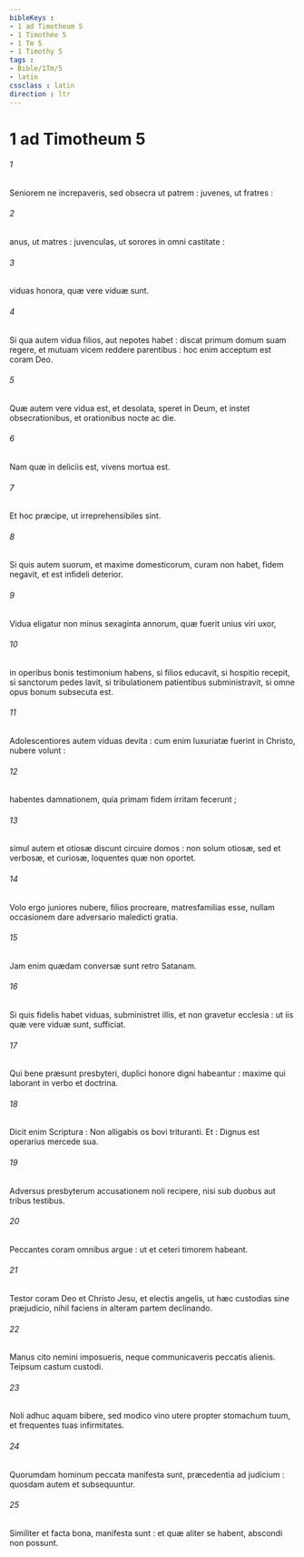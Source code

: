 ```yaml
---
bibleKeys : 
- 1 ad Timotheum 5
- 1 Timothée 5
- 1 Tm 5
- 1 Timothy 5
tags : 
- Bible/1Tm/5
- latin
cssclass : latin
direction : ltr
---
```


# 1 ad Timotheum 5

###### 1
Seniorem ne increpaveris, sed obsecra ut patrem : juvenes, ut fratres :
###### 2
anus, ut matres : juvenculas, ut sorores in omni castitate :
###### 3
viduas honora, quæ vere viduæ sunt.
###### 4
Si qua autem vidua filios, aut nepotes habet : discat primum domum suam regere, et mutuam vicem reddere parentibus : hoc enim acceptum est coram Deo.
###### 5
Quæ autem vere vidua est, et desolata, speret in Deum, et instet obsecrationibus, et orationibus nocte ac die.
###### 6
Nam quæ in deliciis est, vivens mortua est.
###### 7
Et hoc præcipe, ut irreprehensibiles sint.
###### 8
Si quis autem suorum, et maxime domesticorum, curam non habet, fidem negavit, et est infideli deterior.
###### 9
Vidua eligatur non minus sexaginta annorum, quæ fuerit unius viri uxor,
###### 10
in operibus bonis testimonium habens, si filios educavit, si hospitio recepit, si sanctorum pedes lavit, si tribulationem patientibus subministravit, si omne opus bonum subsecuta est.
###### 11
Adolescentiores autem viduas devita : cum enim luxuriatæ fuerint in Christo, nubere volunt :
###### 12
habentes damnationem, quia primam fidem irritam fecerunt ;
###### 13
simul autem et otiosæ discunt circuire domos : non solum otiosæ, sed et verbosæ, et curiosæ, loquentes quæ non oportet.
###### 14
Volo ergo juniores nubere, filios procreare, matresfamilias esse, nullam occasionem dare adversario maledicti gratia.
###### 15
Jam enim quædam conversæ sunt retro Satanam.
###### 16
Si quis fidelis habet viduas, subministret illis, et non gravetur ecclesia : ut iis quæ vere viduæ sunt, sufficiat.
###### 17
Qui bene præsunt presbyteri, duplici honore digni habeantur : maxime qui laborant in verbo et doctrina.
###### 18
Dicit enim Scriptura : Non alligabis os bovi trituranti. Et : Dignus est operarius mercede sua.
###### 19
Adversus presbyterum accusationem noli recipere, nisi sub duobus aut tribus testibus.
###### 20
Peccantes coram omnibus argue : ut et ceteri timorem habeant.
###### 21
Testor coram Deo et Christo Jesu, et electis angelis, ut hæc custodias sine præjudicio, nihil faciens in alteram partem declinando.
###### 22
Manus cito nemini imposueris, neque communicaveris peccatis alienis. Teipsum castum custodi.
###### 23
Noli adhuc aquam bibere, sed modico vino utere propter stomachum tuum, et frequentes tuas infirmitates.
###### 24
Quorumdam hominum peccata manifesta sunt, præcedentia ad judicium : quosdam autem et subsequuntur.
###### 25
Similiter et facta bona, manifesta sunt : et quæ aliter se habent, abscondi non possunt.
